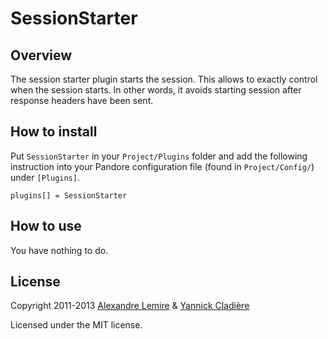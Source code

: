 # SessionStarter

## Overview

The session starter plugin starts the session. This allows to exactly control when the session starts. In other words, it avoids starting session after response headers have been sent.

## How to install

Put `SessionStarter` in your `Project/Plugins` folder and add the following instruction into your Pandore configuration file (found in `Project/Config/`) under `[Plugins]`.
    
    plugins[] = SessionStarter

## How to use

You have nothing to do.

## License

Copyright 2011-2013 [Alexandre Lemire](https://github.com/Aldrien-) & [Yannick Cladière](https://github.com/Yannz)

Licensed under the MIT license.